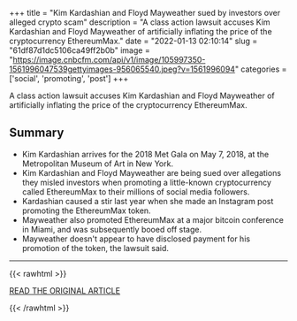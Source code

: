 +++
title = "Kim Kardashian and Floyd Mayweather sued by investors over alleged crypto scam"
description = "A class action lawsuit accuses Kim Kardashian and Floyd Mayweather of artificially inflating the price of the cryptocurrency EthereumMax."
date = "2022-01-13 02:10:14"
slug = "61df87d1dc5106ca49ff2b0b"
image = "https://image.cnbcfm.com/api/v1/image/105997350-1561996047539gettyimages-956065540.jpeg?v=1561996094"
categories = ['social', 'promoting', 'post']
+++

A class action lawsuit accuses Kim Kardashian and Floyd Mayweather of artificially inflating the price of the cryptocurrency EthereumMax.

## Summary

- Kim Kardashian arrives for the 2018 Met Gala on May 7, 2018, at the Metropolitan Museum of Art in New York.
- Kim Kardashian and Floyd Mayweather are being sued over allegations they misled investors when promoting a little-known cryptocurrency called EthereumMax to their millions of social media followers.
- Kardashian caused a stir last year when she made an Instagram post promoting the EthereumMax token.
- Mayweather also promoted EthereumMax at a major bitcoin conference in Miami, and was subsequently booed off stage.
- Mayweather doesn't appear to have disclosed payment for his promotion of the token, the lawsuit said.

---

{{< rawhtml >}}
  <p class="article-category">
    <a target="_blank" href="https://www.cnbc.com/2022/01/12/kim-kardashian-and-floyd-mayweather-sued-over-alleged-crypto-scam.html">READ THE ORIGINAL ARTICLE</a>
  </p>
{{< /rawhtml >}}
